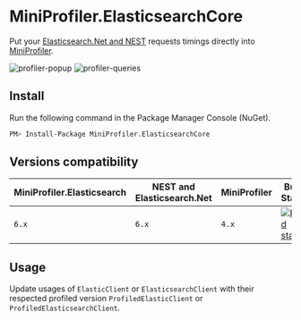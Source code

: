 # MiniProfiler.ElasticsearchCore
Put your [Elasticsearch.Net and NEST](https://github.com/elastic/elasticsearch-net) requests timings directly into [MiniProfiler](https://github.com/MiniProfiler/dotnet).

![profiler-popup](https://user-images.githubusercontent.com/3474842/30780873-de83efd8-a11d-11e7-8735-49dea4a1d4f1.png)
![profiler-queries](https://user-images.githubusercontent.com/3474842/30780952-edf8adea-a11e-11e7-8d64-c65331f389bf.png)

## Install
Run the following command in the Package Manager Console (NuGet).
```bash
PM> Install-Package MiniProfiler.ElasticsearchCore
```
## Versions compatibility
| MiniProfiler.Elasticsearch | NEST and Elasticsearch.Net | MiniProfiler | Build Status | NuGet Feed |
| -------------------------- | -------------------------- | ------------ | ------------ | ---------- |
| `6.x` | `6.x` | `4.x` | [![Build status](https://ci.appveyor.com/api/projects/status/qw3w0kb6wthln4hv?svg=true)](https://ci.appveyor.com/project/tunurgitr/miniprofiler-elasticsearchcore) | [![Nuget feed](https://img.shields.io/badge/nuget-v6.0.0-blue.svg)](https://www.nuget.org/packages/MiniProfiler.ElasticsearchCore)

## Usage
Update usages of ``ElasticClient`` or ``ElasticsearchClient`` with their respected profiled version ``ProfiledElasticClient`` or ``ProfiledElasticsearchClient``.
